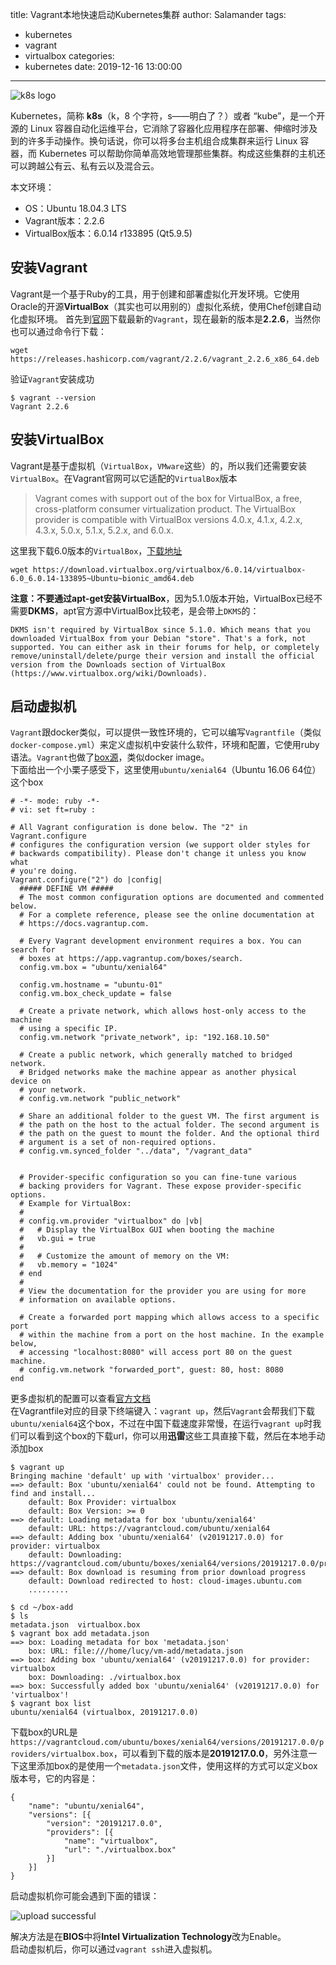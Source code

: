 title: Vagrant本地快速启动Kubernetes集群
author: Salamander
tags:
  - kubernetes
  - vagrant
  - virtualbox
categories:
  - kubernetes
date: 2019-12-16 13:00:00
---
![k8s logo](https://image-static.segmentfault.com/311/703/311703680-5b80e2877f8c8_articlex)

Kubernetes，简称 **k8s**（k，8 个字符，s——明白了？）或者 “kube”，是一个开源的 Linux 容器自动化运维平台，它消除了容器化应用程序在部署、伸缩时涉及到的许多手动操作。换句话说，你可以将多台主机组合成集群来运行 Linux 容器，而 Kubernetes 可以帮助你简单高效地管理那些集群。构成这些集群的主机还可以跨越公有云、私有云以及混合云。



本文环境：
* OS：Ubuntu 18.04.3 LTS
* Vagrant版本：2.2.6
* VirtualBox版本：6.0.14 r133895 (Qt5.9.5)

<!-- more -->

## 安装Vagrant
Vagrant是一个基于Ruby的工具，用于创建和部署虚拟化开发环境。它使用Oracle的开源**VirtualBox**（其实也可以用别的）虚拟化系统，使用Chef创建自动化虚拟环境。
首先到[官网](https://www.vagrantup.com/downloads.html)下载最新的`Vagrant`，现在最新的版本是**2.2.6**，当然你也可以通过命令行下载：
```
wget https://releases.hashicorp.com/vagrant/2.2.6/vagrant_2.2.6_x86_64.deb
```
验证`Vagrant`安装成功
```
$ vagrant --version
Vagrant 2.2.6
```

## 安装VirtualBox
Vagrant是基于虚拟机（`VirtualBox`，`VMware`这些）的，所以我们还需要安装`VirtualBox`。在Vagrant官网可以它适配的`VirtualBox`版本
> Vagrant comes with support out of the box for VirtualBox, a free, cross-platform consumer virtualization product.
> The VirtualBox provider is compatible with VirtualBox versions 4.0.x, 4.1.x, 4.2.x, 4.3.x, 5.0.x, 5.1.x, 5.2.x, and 6.0.x.

这里我下载6.0版本的`VirtualBox`，[下载地址](https://www.virtualbox.org/wiki/Download_Old_Builds_6_0)
```
wget https://download.virtualbox.org/virtualbox/6.0.14/virtualbox-6.0_6.0.14-133895~Ubuntu~bionic_amd64.deb
```
**注意：不要通过apt-get安装VirtualBox**，因为5.1.0版本开始，VirtualBox已经不需要**DKMS**，apt官方源中VirtualBox比较老，是会带上`DKMS`的：
```
DKMS isn't required by VirtualBox since 5.1.0. Which means that you downloaded VirtualBox from your Debian "store". That's a fork, not supported. You can either ask in their forums for help, or completely remove/uninstall/delete/purge their version and install the official version from the Downloads section of VirtualBox (https://www.virtualbox.org/wiki/Downloads).
```


## 启动虚拟机
`Vagrant`跟docker类似，可以提供一致性环境的，它可以编写`Vagrantfile`（类似`docker-compose.yml`）来定义虚拟机中安装什么软件，环境和配置，它使用ruby语法。`Vagrant`也做了[box源](https://app.vagrantup.com/boxes/search)，类似docker image。  
下面给出一个小栗子感受下，这里使用`ubuntu/xenial64`（Ubuntu 16.06 64位）这个box
```
# -*- mode: ruby -*-
# vi: set ft=ruby :

# All Vagrant configuration is done below. The "2" in Vagrant.configure
# configures the configuration version (we support older styles for
# backwards compatibility). Please don't change it unless you know what
# you're doing.
Vagrant.configure("2") do |config|
  ##### DEFINE VM #####
  # The most common configuration options are documented and commented below.
  # For a complete reference, please see the online documentation at
  # https://docs.vagrantup.com.

  # Every Vagrant development environment requires a box. You can search for
  # boxes at https://app.vagrantup.com/boxes/search.
  config.vm.box = "ubuntu/xenial64"

  config.vm.hostname = "ubuntu-01"
  config.vm.box_check_update = false

  # Create a private network, which allows host-only access to the machine
  # using a specific IP.
  config.vm.network "private_network", ip: "192.168.10.50"

  # Create a public network, which generally matched to bridged network.
  # Bridged networks make the machine appear as another physical device on
  # your network.
  # config.vm.network "public_network"

  # Share an additional folder to the guest VM. The first argument is
  # the path on the host to the actual folder. The second argument is
  # the path on the guest to mount the folder. And the optional third
  # argument is a set of non-required options.
  # config.vm.synced_folder "../data", "/vagrant_data"


  # Provider-specific configuration so you can fine-tune various
  # backing providers for Vagrant. These expose provider-specific options.
  # Example for VirtualBox:
  #
  # config.vm.provider "virtualbox" do |vb|
  #   # Display the VirtualBox GUI when booting the machine
  #   vb.gui = true
  #
  #   # Customize the amount of memory on the VM:
  #   vb.memory = "1024"
  # end
  #
  # View the documentation for the provider you are using for more
  # information on available options.

  # Create a forwarded port mapping which allows access to a specific port
  # within the machine from a port on the host machine. In the example below,
  # accessing "localhost:8080" will access port 80 on the guest machine.
  # config.vm.network "forwarded_port", guest: 80, host: 8080
end
```
更多虚拟机的配置可以查看[官方文档](https://www.vagrantup.com/docs/vagrantfile/machine_settings.html)  
在Vagrantfile对应的目录下终端键入：`vagrant up`，然后`Vagrant`会帮我们下载`ubuntu/xenial64`这个box，不过在中国下载速度非常慢，在运行`vagrant up`时我们可以看到这个box的下载url，你可以用**迅雷**这些工具直接下载，然后在本地手动添加box
```
$ vagrant up
Bringing machine 'default' up with 'virtualbox' provider...
==> default: Box 'ubuntu/xenial64' could not be found. Attempting to find and install...
    default: Box Provider: virtualbox
    default: Box Version: >= 0
==> default: Loading metadata for box 'ubuntu/xenial64'
    default: URL: https://vagrantcloud.com/ubuntu/xenial64
==> default: Adding box 'ubuntu/xenial64' (v20191217.0.0) for provider: virtualbox
    default: Downloading: https://vagrantcloud.com/ubuntu/boxes/xenial64/versions/20191217.0.0/providers/virtualbox.box
==> default: Box download is resuming from prior download progress
    default: Download redirected to host: cloud-images.ubuntu.com
    .........

$ cd ~/box-add
$ ls
metadata.json  virtualbox.box
$ vagrant box add metadata.json
==> box: Loading metadata for box 'metadata.json'
    box: URL: file:///home/lucy/vm-add/metadata.json
==> box: Adding box 'ubuntu/xenial64' (v20191217.0.0) for provider: virtualbox
    box: Downloading: ./virtualbox.box
==> box: Successfully added box 'ubuntu/xenial64' (v20191217.0.0) for 'virtualbox'!
$ vagrant box list
ubuntu/xenial64 (virtualbox, 20191217.0.0)
```
下载box的URL是`https://vagrantcloud.com/ubuntu/boxes/xenial64/versions/20191217.0.0/providers/virtualbox.box`，可以看到下载的版本是**20191217.0.0**，另外注意一下这里添加box的是使用一个`metadata.json`文件，使用这样的方式可以定义box版本号，它的内容是：
```
{
    "name": "ubuntu/xenial64",
    "versions": [{
        "version": "20191217.0.0",
        "providers": [{
            "name": "virtualbox",
            "url": "./virtualbox.box"
        }]
    }]
}
```

启动虚拟机你可能会遇到下面的错误：

![upload successful](/images/virtualbox-error.png)

解决方法是在**BIOS**中将**Intel Virtualization Technology**改为Enable。  
启动虚拟机后，你可以通过`vagrant ssh`进入虚拟机。